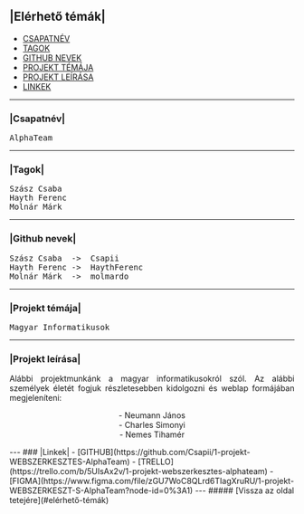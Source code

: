 ## |Elérhető témák|
- [CSAPATNÉV](#csapatnév)
- [TAGOK](#tagok)
- [GITHUB NEVEK](#github-nevek)
- [PROJEKT TÉMÁJA](#projekt-témája)
- [PROJEKT LEÍRÁSA](#projekt-leírása)
- [LINKEK](#linkek)
---
### |Csapatnév|
<pre>
AlphaTeam
</pre>
---
### |Tagok|
<pre>
Szász Csaba
Hayth Ferenc
Molnár Márk
</pre>
---
### |Github nevek|
<pre>
Szász Csaba  ->  Csapii
Hayth Ferenc ->  HaythFerenc
Molnár Márk  ->  molmardo
</pre>
---
### |Projekt témája|
<pre>
Magyar Informatikusok
</pre>
---
### |Projekt leírása|
<p align="justify">
Alábbi projektmunkánk a magyar informatikusokról szól. Az alábbi személyek életét fogjuk részletesebben kidolgozni és weblap formájában megjeleníteni:
</p>

<p align="center">
- Neumann János<br>
- Charles Simonyi<br>
- Nemes Tihamér
</p>
---
### |Linkek|
- [GITHUB](https://github.com/Csapii/1-projekt-WEBSZERKESZTES-AlphaTeam)
- [TRELLO](https://trello.com/b/5UIsAx2v/1-projekt-webszerkesztes-alphateam)
- [FIGMA](https://www.figma.com/file/zGU7WoC8QLrd6TIagXruRU/1-projekt-WEBSZERKESZT-S-AlphaTeam?node-id=0%3A1)
---
##### [Vissza az oldal tetejére](#elérhető-témák)
